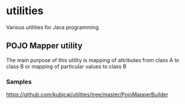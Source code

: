 # utilities
Various utilities for Java programming

## POJO Mapper utility

The main purpose of this utility is mapping of attributes from class A to class B or mapping of particular values to class B

### Samples

https://github.com/kubicaj/utilities/tree/master/PojoMapperBuilder
